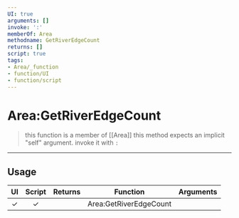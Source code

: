 ```yaml
---
UI: true
arguments: []
invoke: ':'
memberOf: Area
methodname: GetRiverEdgeCount
returns: []
script: true
tags:
- Area/_function
- function/UI
- function/script
---
```

# Area:GetRiverEdgeCount
> this function is a member of [[Area]]
> this method expects an implicit "self" argument. invoke it with `:`
-----
## Usage
|  UI | Script | Returns | Function | Arguments |
|:---:|:------:|-------:|:--------:|:---------|
|✓|✓||Area:GetRiverEdgeCount||
